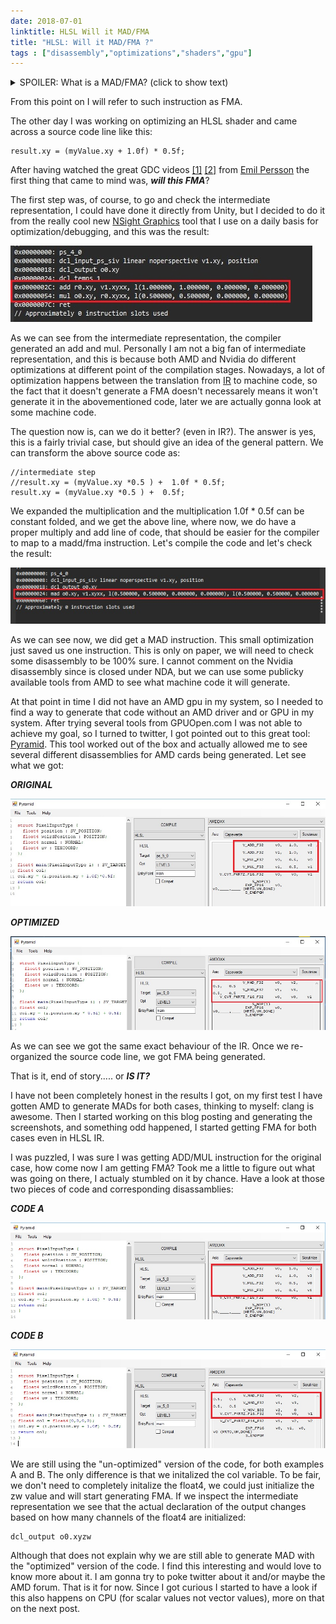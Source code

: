 ```yaml
---
date: 2018-07-01
linktitle: HLSL Will it MAD/FMA 
title: "HLSL: Will it MAD/FMA ?"
tags : ["disassembly","optimizations","shaders","gpu"]
---
```


<details> 
  <summary>SPOILER: What is a MAD/FMA? (click to show text)</summary>
   
   <p style="background:gray;padding: 1em;">
   TL;DR: FMA (Fused multiply add) and MAD/MADD (multiply-add) are a specific instuction in a processor
   which allows to performa a multiplication followed by an add in a single instruction.
   Having that instruction baked in hardware allows to achieve two results, higher performance
   due to performaing the operation in a single instruction and less instruction/fetch and decoding
   down the cpu pipeline.
   </p>
   
   <p style="background:gray;padding: 1em;">
   Proper explanation:
   <a href="https://en.wikipedia.org/wiki/Multiply%E2%80%93accumulate_operation" target="_blank">FMA on wikipedia</a>
   <p>
   
   
</details>

From this point on I will refer to such instruction as FMA.


The other day I was working on optimizing an HLSL shader and came across a source code line like this:

```hlsl
result.xy = (myValue.xy + 1.0f) * 0.5f;
```

After having watched the great GDC videos <a href="https://www.gdcvault.com/play/1020352/Low-Level-Shader-Optimization-for" target="_blank">[1]</a> <a href="https://www.gdcvault.com/play/1017786/Low-Level-Thinking-in-High" target="_blank">[2]</a> from <a href="https://twitter.com/_Humus_" target="_blank">Emil Persson</a> the first thing that came to mind was, ***will this FMA***? 

The first step was, of course, to go and check the intermediate representation, I could have done it directly
from Unity, but I decided to do it from the really cool new <a href="https://developer.nvidia.com/nsight-graphics" target="_blank">NSight Graphics</a> tool that I use on a daily
basis for optimization/debugging, and this was the result:

![originalIntermediate](../images/01_madd/originalIntermediate.jpg)

As we can see from the intermediate representation, the compiler generated an add and mul.
Personally I am not a big fan of intermediate representation, and this is because both AMD and Nvidia
do different optimizations at different point of the compilation stages.
Nowadays, a lot of optimization happens
between the translation from [IR](https://en.wikipedia.org/wiki/Intermediate_representation) 
to machine code, so the fact that it doesn't generate a FMA doesn't
necessarely means it won't generate it in the abovementioned code, later we are actually gonna look at some machine code.

The question now is, can we do it better? (even in IR?).
The answer is yes, this is a fairly trivial case, but should give an idea of the general pattern.
We can transform the above source code as:
```hlsl
//intermediate step 
//result.xy = (myValue.xy *0.5 ) +  1.0f * 0.5f;
result.xy = (myValue.xy *0.5 ) +  0.5f;
```

We expanded the multiplication and the multiplication 1.0f * 0.5f can be constant folded, and we get
the above line, where now, we do have a proper multiply and add line of code, that should be easier
for the compiler to map to a madd/fma instruction.
Let's compile the code and let's check the result:

![optimizedIntermediate](../images/01_madd/optimizedIntermediate.jpg)

As we can see now, we did get a MAD instruction. This small optimization just saved us one instruction.
This is only on paper, we will need to check some disassembly to be 100% sure. I cannot comment on the Nvidia 
disassembly since is closed under NDA, but we can use some publicky available tools from AMD to see what
machine code it will generate.

At that point in time I did not have an AMD gpu in my system, so I needed to find a way to generate 
that code without an AMD driver and or GPU in my system.
After trying several tools from GPUOpen.com I was not able to achieve my goal, so I turned to twitter, 
I got pointed out to this great tool: <a href="https://github.com/jbarczak/Pyramid" target="_blank">Pyramid</a>.
This tool worked out of the box and actually allowed me to see several different disassemblies for AMD cards
being generated. Let see what we got:

***ORIGINAL***

![amdOriginal](../images/01_madd/amdOriginal.jpg)

***OPTIMIZED***

![amdOptimized](../images/01_madd/amdOptimized.jpg)

As we can see we got the same exact behaviour of the IR. Once we re-organized the source code line,
we got FMA being generated.

That is it, end of story..... or ***IS IT?***

I have not been completely honest in the results I got, on my first test I have gotten AMD to generate MADs
for both cases, thinking to myself: clang is awesome. Then I started working on this
blog posting and generating the screenshots, and something odd happened, I started getting FMA for 
both cases even in HLSL IR.

I was puzzled, I was sure I was getting ADD/MUL instruction for the original case, how come now I am getting
FMA?
Took me a little to figure out what was going on there, I actualy stumbled on it by chance.
Have a look at those two pieces of code and corresponding disassamblies:

***CODE A***

![codeA](../images/01_madd/codeA.jpg)

***CODE B***

![codeB](../images/01_madd/codeB.jpg)

We are still using the "un-optimized" version of the code, for both examples A and B. The only 
difference is that we initalized the col variable. To be fair, we don't need to completely initalize
the float4, we could just initialize the zw value and will start generating FMA.
If we inspect the intermediate representation we see that the actual declaration of the output
changes based on how many channels of the float4 are initialized:

```hlsl
dcl_output o0.xyzw
```

Although that does not explain why we are still able to generate MAD with the "optimized" version of 
the code. I find this interesting and would love to know more about it. I am gonna try to poke twitter
about it and/or maybe the AMD forum. That is it for now.
Since I got curious I started to have a look if this also happens on CPU (for scalar values not vector values),
more on that on the next post.

